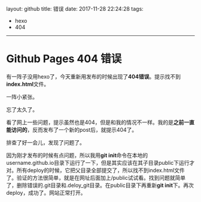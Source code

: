layout: github
title: 错误
date: 2017-11-28 22:24:28
tags:
- hexo
- 404
---
# Github Pages 404 错误

有一阵子没用hexo了，今天重新用发布的时候出现了**404错误**。提示找不到**index.html**文件。

一阵小紧张。

忘了太久了。

看了网上一些问题，提示虽然也是404，但是和我的情况不一样。我的是**之前一直能访问的**，反而发布了一个新的post后，就提示404了。

排查了好一会儿，发现了问题了。

因为刚才发布的时候有点问题，所以我用**git init**命令在本地的username.github.io目录下运行了一下，但是其实应该在其子目录public下运行才对。所有deploy的时候，它把父目录全部提交了，所以找不到index.html文件了。验证的方法很简单，就是在网址后面加上/public试试看。找到问题就简单了，删除错误的.git目录和.deloy_git目录。在public目录下再重新**git init**下。再次deploy，成功了。网站正常打开。